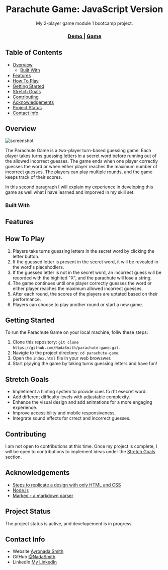 <h1 align="center">Parachute Game: JavaScript Version</h1>

<div align="center">
   My 2-player game module 1 bootcamp project.
</div>

<div align="center">
  <h3>
    <a href="https://{your-demo-link.your-domain}">
      Demo
    </a>
    <span> | </span>
    <a href="https://{your-url-to-the-solution}">
      Game
    </a>
</div>

<!-- TABLE OF CONTENTS -->

## Table of Contents
- [Overview](#overview)
  - [Built With](#built-with)
- [Features](#features)
- [How To Play](#how-to-play)
- [Getting Started](#getting-started)
- [Stretch Goals](#stretch-goals)
- [Contributing](#contributing)
- [Acknowledgements](#acknowledgements)
- [Project Status](#project-status)
- [Contact Info](#contact-info)

<!-- OVERVIEW -->

## Overview
![screenshot](https://user-images.githubusercontent.com/16707738/92399059-5716eb00-f132-11ea-8b14-bcacdc8ec97b.png)

The Parachute Game is a two-player turn-based guessing game. Each player takes turns guessing letters in a secret word before running out of the allowed incorrect guesses.  The game ends when one player correctly guesses the word or when either player reaches the maximum number of incorrect guesses. The players can play multiple rounds, and the game keeps track of their scores.

In this second paragraph I will explain my experience in developing this game as well what I have learned and imporved in my skill set.

### Built With


## Features


## How To Play
1. Players take turns guessing letters in the secret word by clicking the letter button.
2. If the guessed letter is present in the secret word, it will be revealed in the word's placehodlers.
3. If the guessed letter is not in the secret word, an incorrect guess will be recorded with the highlted 
"X", and the parachute will lose a string.
4. The game continues until one player correctly guesses the word or either player reaches the maximum allowed incorrect guesses.
5. After each round, the scores of the players are uptated based on their performance.
6. Players can choose to play another round or start a new game.

## Getting Started
To run the Parachute Game on your local machine, follw these steps:
1. Clone this repository: `git clone https://github.com/NadaSmith/parachute-game.git`.
2. Navigte to the project directory: `cd parachute-game`.
3. Open the `index.html` file in your web browswer.
4. Start pl;aying the game by taking turns guessing letters and have fun!

## Stretch Goals
- Impletment a hinting system to provide cues fo rht esecret word.
- Add different difficulty levels with adjustable complexity.
- Enhance the visual design and add animations for a more engaging experience.
- Improve accessibility and mobile responsiveness.
- Integrate sound effects for crrect and incorrect guesses.

## Contributing
I am not  open to contributions at this time. Once my project is complete, I will be open to contributions to implement ideas under the [Stretch Goals](#stretch-goals) section.

## Acknowledgements
<!-- This section should list any articles or add-ons/plugins that helps you to complete the project. This is optional but it will help you in the future. For exmpale -->

- [Steps to replicate a design with only HTML and CSS](https://devchallenges-blogs.web.app/how-to-replicate-design/)
- [Node.js](https://nodejs.org/)
- [Marked - a markdown parser](https://github.com/chjj/marked)

## Project Status
The project status is active, and developement is in progress.

## Contact Info
- Website [Ayronada Smith](https://www.ayronada.com)
- GitHub [@NadaSmith](https://github.com/MadaSmith)
- LinkedIn [My LinkedIn](https://www.linkedin.com/in/ayronadasmith/)
